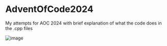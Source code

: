 # AdventOfCode2024

My attempts for AOC 2024 with brief explanation of what the code does in the .cpp files

![image](https://github.com/user-attachments/assets/4c48776b-3f3b-40bf-99e0-b9590694d123)
